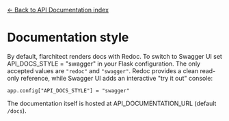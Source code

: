 [← Back to API Documentation index](index.md)

# Documentation style
By default, flarchitect renders docs with Redoc. To switch to Swagger UI set
API_DOCS_STYLE = "swagger" in your Flask configuration. The only accepted
values are `"redoc"` and `"swagger"`. Redoc provides a clean read-only
reference, while Swagger UI adds an interactive "try it out" console:
```
app.config["API_DOCS_STYLE"] = "swagger"
```
The documentation itself is hosted at API_DOCUMENTATION_URL (default
`/docs`).

